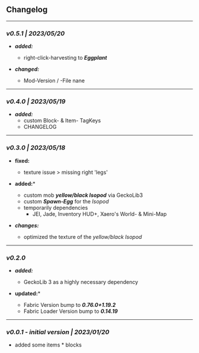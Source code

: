 ## Changelog
_____
### *v0.5.1 | 2023/05/20*
* ***added:***
  * right-click-harvesting to ***Eggplant***

    
* ***changed:***
  * Mod-Version / -File nane
___ 
### *v0.4.0 | 2023/05/19*
* ***added:***
  * custom Block- & Item- TagKeys 
  * CHANGELOG

___
### *v0.3.0 | 2023/05/18*
* **fixed:**
    * texture issue > missing right 'legs'


* **added:***
  * custom mob ***yellow/black Isopod*** via GeckoLib3
  * custom ***Spawn-Egg*** for the *Isopod*
  * temporarily dependencies
    * JEI, Jade, Inventory HUD+, Xaero's World- & Mini-Map


* ***changes:***
  * optimized the texture of the *yellow/black Isopod*

___
### *v0.2.0*
* ***added:***
  * GeckoLib 3 as a highly necessary dependency


* **updated:***
  * Fabric Version bump to ***0.76.0+1.19.2***
  * Fabric Loader Version bump to ***0.14.19***
  
___
### *v0.0.1 - initial version | 2023/01/20* 
* added some items * blocks
